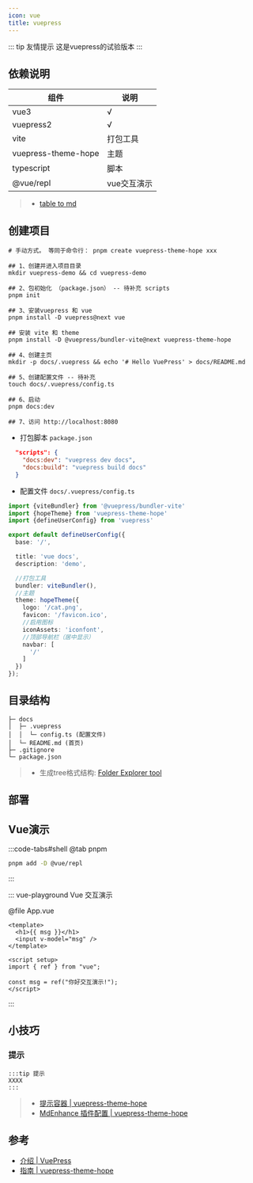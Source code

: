 ```yaml
---
icon: vue
title: vuepress
---
```


::: tip 友情提示
这是vuepress的试验版本
:::

## 依赖说明

| 组件                | 说明   |
|---------------------|------|
| vue3                | √    |
| vuepress2           | √    |
| vite                | 打包工具 |
| vuepress-theme-hope | 主题   |
| typescript          | 脚本   |
| @vue/repl          | vue交互演示   |

> - [table to md](https://tableconvert.com/zh-cn/markdown-generator)

## 创建项目

```shell
# 手动方式。 等同于命令行： pnpm create vuepress-theme-hope xxx

## 1、创建并进入项目目录
mkdir vuepress-demo && cd vuepress-demo

## 2、包初始化 （package.json） -- 待补充 scripts
pnpm init

## 3、安装vuepress 和 vue
pnpm install -D vuepress@next vue

## 安装 vite 和 theme
pnpm install -D @vuepress/bundler-vite@next vuepress-theme-hope

## 4、创建主页
mkdir -p docs/.vuepress && echo '# Hello VuePress' > docs/README.md

## 5、创建配置文件 -- 待补充
touch docs/.vuepress/config.ts

## 6、启动
pnpm docs:dev

## 7、访问 http://localhost:8080
```

- 打包脚本 `package.json`

```json
  "scripts": {
    "docs:dev": "vuepress dev docs",
    "docs:build": "vuepress build docs"
  }
```

- 配置文件 `docs/.vuepress/config.ts`

```ts
import {viteBundler} from '@vuepress/bundler-vite'
import {hopeTheme} from 'vuepress-theme-hope'
import {defineUserConfig} from 'vuepress'

export default defineUserConfig({
  base: '/',

  title: 'vue docs',
  description: 'demo',

  //打包工具
  bundler: viteBundler(),
  //主题
  theme: hopeTheme({
    logo: '/cat.png',
    favicon: '/favicon.ico',
    //启用图标
    iconAssets: 'iconfont',
    //顶部导航栏（居中显示）
    navbar: [
      '/'
    ]
  })
});
```

## 目录结构

```text
├─ docs
│  ├─ .vuepress
│  │  └─ config.ts (配置文件)
│  └─ README.md (首页)
├─ .gitignore
└─ package.json
```

> - 生成tree格式结构: [Folder Explorer tool](https://github.com/d2-projects/folder-explorer/releases)

## 部署

## Vue演示

:::code-tabs#shell
@tab pnpm

```bash
pnpm add -D @vue/repl
```

:::

::: vue-playground Vue 交互演示

@file App.vue

```vue
<template>
  <h1>{{ msg }}</h1>
  <input v-model="msg" />
</template>

<script setup>
import { ref } from "vue";

const msg = ref("你好交互演示!");
</script>
```

:::

## 小技巧

### 提示

```text
:::tip 提示
XXXX
:::
```

> - [提示容器 | vuepress-theme-hope](https://theme-hope.vuejs.press/zh/guide/markdown/hint.html)
> - [MdEnhance 插件配置 | vuepress-theme-hope](https://theme-hope.vuejs.press/zh/config/plugins/md-enhance.html#hint)

## 参考

- [介绍 | VuePress](https://v2.vuepress.vuejs.org/zh/guide/introduction.html)
- [指南 | vuepress-theme-hope](https://theme-hope.vuejs.press/zh/guide/)
